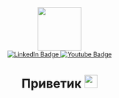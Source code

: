 <div id="header" align="center">
  <img src="https://media.giphy.com/media/ukMiDlCmdv2og/giphy.gif" width="100"/>
</div>

<div id="badges" align="center">
  <a href="linkedin.com">
    <img src="https://img.shields.io/badge/LinkedIn-blue?style=for-the-badge&logo=linkedin&logoColor=white" alt="LinkedIn Badge"/>
  </a>
  <a href="https://www.youtube.com/c/A4a4a4a4">
    <img src="https://img.shields.io/badge/YouTube-red?style=for-the-badge&logo=youtube&logoColor=white" alt="Youtube Badge"/>
  </a>
  
<div id="viewprof" align="center">
  <img src="https://komarev.com/ghpvc/?username=Uwentian&style=flat-square&color=blue" alt=""/>
</div>
  
<div id="heythere" align="center">
  <h1>
  Приветик
  <img src="https://media.giphy.com/media/dYx3YFq2OiVLIssQH9/giphy.gif" width="30px"/>
</h1>
</div>
